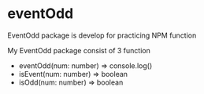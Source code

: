 # eventOdd
EventOdd package is develop for practicing NPM function

My EventOdd package consist of 3 function
* eventOdd(num: number) => console.log()
* isEvent(num: number) => boolean
* isOdd(num: number) => boolean

